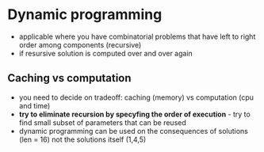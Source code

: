 # Dynamic programming

- applicable where you have combinatorial problems that have left to right order among components (recursive)
- if resursive solution is computed over and over again

## Caching vs computation

- you need to decide on tradeoff: caching (memory) vs computation (cpu and time)
- **try to eliminate recursion by specyfing the order of execution** - try to find small subset of parameters that can be reused 
- dynamic programming can be used on the consequences of solutions (len = 16) not the solutions itself (1,4,5)
